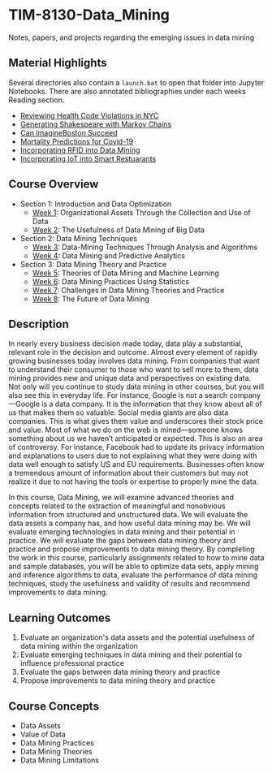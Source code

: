 # TIM-8130-Data_Mining

Notes, papers, and projects regarding the emerging issues in data mining

## Material Highlights

Several directories also contain a `launch.bat` to open that folder into Jupyter Notebooks.  There are also annotated bibliographies under each weeks Reading section.

- [Reviewing Health Code Violations in NYC](Week2_Usefulness_DataMining/BachmeierNTIM8130-2.docx)
- [Generating Shakespeare with Markov Chains](Week4_DiscoverLogic/McBeth/Shakespeare.ipynb)
- [Can ImagineBoston Succeed](Week5_AnalyzeTheories/BachmeierNTIM8130-5.docx)
- [Mortality Predictions for Covid-19](Week6_Statistics/Coronavirus)
- [Incorporating RFID into Data Mining](Week7_Challenges/BachmeierNTIM8130-7.docx)
- [Incorporating IoT into Smart Restuarants](Week8_IoT_Capstone/BachmeierNTIM-8.docx)

## Course Overview

- Section 1: Introduction and Data Optimization
  - [Week 1](Week1_Intro_Data_Optimization): Organizational Assets Through the Collection and Use of Data
  - [Week 2](Week2_Usefulness_DataMining): The Usefulness of Data Mining of Big Data
- Section 2: Data Mining Techniques
  - [Week 3](Week3_Application): Data-Mining Techniques Through Analysis and Algorithms
  - [Week 4](Week4_DiscoverLogic): Data Mining and Predictive Analytics
- Section 3: Data Mining Theory and Practice
  - [Week 5](Week5_AnalyzeTheories): Theories of Data Mining and Machine Learning
  - [Week 6](Week6_Statistics): Data Mining Practices Using Statistics
  - [Week 7](Week7_Challenges): Challenges in Data Mining Theories and Practice
  - [Week 8](Week8_IoT_Capstone): The Future of Data Mining

## Description

In nearly every business decision made today, data play a substantial, relevant role in the decision and outcome. Almost every element of rapidly growing businesses today involves data mining. From companies that want to understand their consumer to those who want to sell more to them, data mining provides new and unique data and perspectives on existing data. Not only will you continue to study data mining in other courses, but you will also see this in everyday life. For instance, Google is not a search company—Google is a data company. It is the information that they know about all of us that makes them so valuable. Social media giants are also data companies. This is what gives them value and underscores their stock price and value. Most of what we do on the web is mined—someone knows something about us we haven’t anticipated or expected. This is also an area of controversy. For instance, Facebook had to update its privacy information and explanations to users due to not explaining what they were doing with data well enough to satisfy US and EU requirements. Businesses often know a tremendous amount of information about their customers but may not realize it due to not having the tools or expertise to properly mine the data.

In this course, Data Mining, we will examine advanced theories and concepts related to the extraction of meaningful and nonobvious information from structured and unstructured data. We will evaluate the data assets a company has, and how useful data mining may be. We will evaluate emerging technologies in data mining and their potential in practice. We will evaluate the gaps between data mining theory and practice and propose improvements to data mining theory. By completing the work in this course, particularly assignments related to how to mine data and sample databases, you will be able to optimize data sets, apply mining and inference algorithms to data, evaluate the performance of data mining techniques, study the usefulness and validity of results and recommend improvements to data mining.

## Learning Outcomes

1. Evaluate an organization's data assets and the potential usefulness of data mining within the organization
2. Evaluate emerging techniques in data mining and their potential to influence professional practice
3. Evaluate the gaps between data mining theory and practice
4. Propose improvements to data mining theory and practice

## Course Concepts

- Data Assets
- Value of Data
- Data Mining Practices
- Data Mining Theories
- Data Mining Limitations
